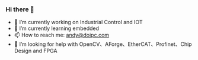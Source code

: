 ### Hi there 👋

- 🔭 I’m currently working on Industrial Control and IOT
- 🌱 I’m currently learning embedded
- 📫 How to reach me: andy@doipc.com
- 🤔 I’m looking for help with OpenCV、AForge、EtherCAT、Profinet、Chip Design and FPGA
